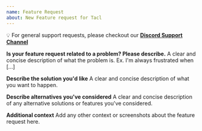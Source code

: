 ```yaml
---
name: Feature Request
about: New Feature request for Tacl
---
```


💡 For general support requests, please checkout our [**Discord Support Channel**](https://discord.gg/qw6DqkZ4VR)

**Is your feature request related to a problem? Please describe.**
A clear and concise description of what the problem is. Ex. I'm always frustrated when [...]

**Describe the solution you'd like**
A clear and concise description of what you want to happen.

**Describe alternatives you've considered**
A clear and concise description of any alternative solutions or features you've considered.

**Additional context**
Add any other context or screenshots about the feature request here.

